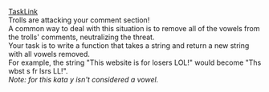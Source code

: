 [TaskLink](https://www.codewars.com/kata/52fba66badcd10859f00097e)<br/>
Trolls are attacking your comment section!<br/>
A common way to deal with this situation is to remove all of the vowels from the trolls' comments, neutralizing the threat.<br/>
Your task is to write a function that takes a string and return a new string with all vowels removed.<br/>
For example, the string "This website is for losers LOL!" would become "Ths wbst s fr lsrs LL!".<br/>
*Note: for this kata y isn't considered a vowel.*